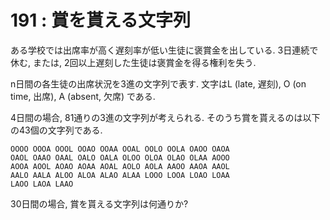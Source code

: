 # 191 : 賞を貰える文字列

ある学校では出席率が高く遅刻率が低い生徒に褒賞金を出している. 3日連続で休む, または, 2回以上遅刻した生徒は褒賞金を得る権利を失う.

n日間の各生徒の出席状況を3進の文字列で表す. 文字はL (late, 遅刻), O (on time, 出席), A (absent, 欠席) である.

4日間の場合, 81通りの3進の文字列が考えられる. そのうち賞を貰えるのは以下の43個の文字列である.

```
OOOO OOOA OOOL OOAO OOAA OOAL OOLO OOLA OAOO OAOA
OAOL OAAO OAAL OALO OALA OLOO OLOA OLAO OLAA AOOO
AOOA AOOL AOAO AOAA AOAL AOLO AOLA AAOO AAOA AAOL
AALO AALA ALOO ALOA ALAO ALAA LOOO LOOA LOAO LOAA
LAOO LAOA LAAO
```

30日間の場合, 賞を貰える文字列は何通りか?
